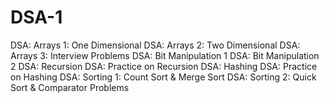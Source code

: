 # DSA-1
DSA: Arrays 1: One Dimensional
DSA: Arrays 2: Two Dimensional
DSA: Arrays 3: Interview Problems
DSA: Bit Manipulation 1
DSA: Bit Manipulation 2
DSA: Recursion
DSA: Practice on Recursion
DSA: Hashing
DSA: Practice on Hashing
DSA: Sorting 1: Count Sort & Merge Sort
DSA: Sorting 2: Quick Sort & Comparator Problems
